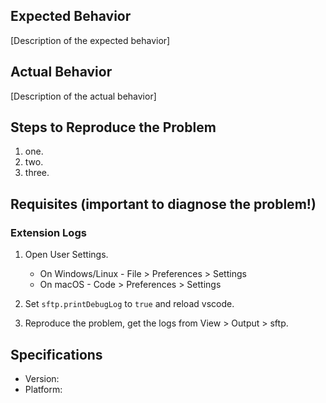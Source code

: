 ## Expected Behavior
[Description of the expected behavior]

## Actual Behavior
[Description of the actual behavior]

## Steps to Reproduce the Problem

  1. one.
  1. two.
  1. three.

## Requisites (**important to diagnose the problem!**)

  ### Extension Logs
  1.  Open User Settings.

      * On Windows/Linux - File > Preferences > Settings
      * On macOS - Code > Preferences > Settings
  2. Set `sftp.printDebugLog` to `true` and reload vscode.
  3. Reproduce the problem, get the logs from View > Output > sftp.
 

## Specifications

  - Version:
  - Platform:

